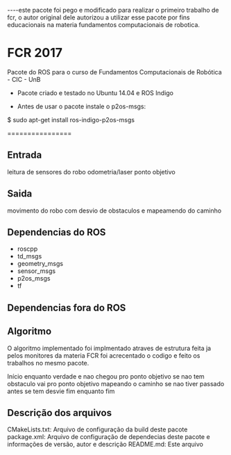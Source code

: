 ----este pacote foi pego e modificado para realizar o primeiro trabalho de fcr, o autor original dele autorizou a utilizar esse pacote por fins educacionais na materia fundamentos computacionais de robotica.

FCR 2017
========

Pacote do ROS para o curso de Fundamentos Computacionais de Robótica - CIC - UnB

* Pacote criado e testado no Ubuntu 14.04 e ROS Indigo

* Antes de usar o pacote instale o p2os-msgs:

$ sudo apt-get install ros-indigo-p2os-msgs

================

Entrada
-------
leitura de sensores do robo odometria/laser
ponto objetivo

Saida
-----
movimento do robo com desvio de obstaculos e mapeamendo do caminho

Dependencias do ROS
-------------------
*  roscpp
*  td_msgs
*  geometry_msgs
*  sensor_msgs
*  p2os_msgs
*  tf

Dependencias fora do ROS
------------------------


Algoritmo
---------
O algoritmo implementado foi implmentado atraves de estrutura feita ja pelos monitores da materia FCR foi acrecentado o codigo e feito os trabalhos no mesmo pacote.

Início
    enquanto verdade e nao chegou pro ponto objetivo
	se nao tem obstaculo 
		vai pro ponto objetivo mapeando o caminho se nao tiver passado antes
	se tem
		desvie
    fim enquanto
fim

Descrição dos arquivos
----------------------
 
CMakeLists.txt: Arquivo de configuração da build deste pacote
package.xml: Arquivo de configuração de dependecias deste pacote e informações de versão, autor e descrição
README.md: Este arquivo

